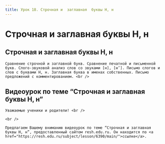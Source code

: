 ```yaml
---
title: Урок 18. Строчная и  заглавная  буквы Н, н 
---
```


# Строчная и  заглавная  буквы Н, н 

## Строчная и заглавная буквы Н, н

<p>
	Сравнение строчной и заглавной букв. Сравнение печатной и письменной букв. Слого-звуковой анализ слов со звуками [н], [н’]. Письмо слогов и слов с буквами Н, н. Заглавная буква в именах собственных. Письмо предложений с комментированием. <br />
</p>

## Видеоурок по теме “Строчная и заглавная буквы Н, н”

<p>
	Уважаемые ученики и родители! <br /> 
</p>
<p>
	<br /> 
</p>
<p>
	Предлагаем Вашему вниманию видеоурок по теме “Строчная и заглавная буквы Н, н”, предоставленный сайтом resh.edu.ru. Он находится по <a href="https://resh.edu.ru/subject/lesson/6390/main/">ссылке</a>.
</p>